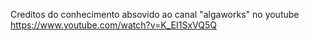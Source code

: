 
Creditos do conhecimento absovido ao canal "algaworks" no youtube
https://www.youtube.com/watch?v=K_EI1SxVQ5Q
